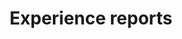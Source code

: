 ---
title: "Experience reports"
time: 13:30 - 14:00
type: period
session_type: presentations
weight: 5
---